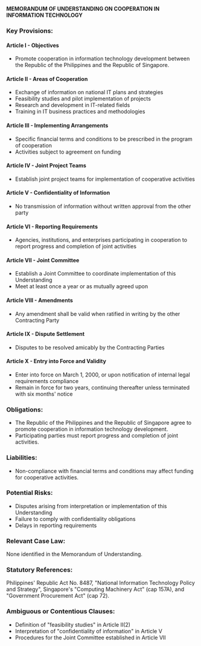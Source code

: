 **MEMORANDUM OF UNDERSTANDING ON COOPERATION IN INFORMATION TECHNOLOGY**

### Key Provisions:

#### Article I - Objectives
- Promote cooperation in information technology development between the Republic of the Philippines and the Republic of Singapore.

#### Article II - Areas of Cooperation
- Exchange of information on national IT plans and strategies
- Feasibility studies and pilot implementation of projects
- Research and development in IT-related fields
- Training in IT business practices and methodologies

#### Article III - Implementing Arrangements
- Specific financial terms and conditions to be prescribed in the program of cooperation
- Activities subject to agreement on funding

#### Article IV - Joint Project Teams
- Establish joint project teams for implementation of cooperative activities

#### Article V - Confidentiality of Information
- No transmission of information without written approval from the other party

#### Article VI - Reporting Requirements
- Agencies, institutions, and enterprises participating in cooperation to report progress and completion of joint activities

#### Article VII - Joint Committee
- Establish a Joint Committee to coordinate implementation of this Understanding
- Meet at least once a year or as mutually agreed upon

#### Article VIII - Amendments
- Any amendment shall be valid when ratified in writing by the other Contracting Party

#### Article IX - Dispute Settlement
- Disputes to be resolved amicably by the Contracting Parties

#### Article X - Entry into Force and Validity
- Enter into force on March 1, 2000, or upon notification of internal legal requirements compliance
- Remain in force for two years, continuing thereafter unless terminated with six months' notice

### Obligations:

- The Republic of the Philippines and the Republic of Singapore agree to promote cooperation in information technology development.
- Participating parties must report progress and completion of joint activities.

### Liabilities:

- Non-compliance with financial terms and conditions may affect funding for cooperative activities.

### Potential Risks:

- Disputes arising from interpretation or implementation of this Understanding
- Failure to comply with confidentiality obligations
- Delays in reporting requirements

### Relevant Case Law:
None identified in the Memorandum of Understanding.

### Statutory References:
 Philippines' Republic Act No. 8487, "National Information Technology Policy and Strategy", Singapore's "Computing Machinery Act" (cap 157A), and "Government Procurement Act" (cap 72).

### Ambiguous or Contentious Clauses:

- Definition of "feasibility studies" in Article II(2)
- Interpretation of "confidentiality of information" in Article V
- Procedures for the Joint Committee established in Article VII
